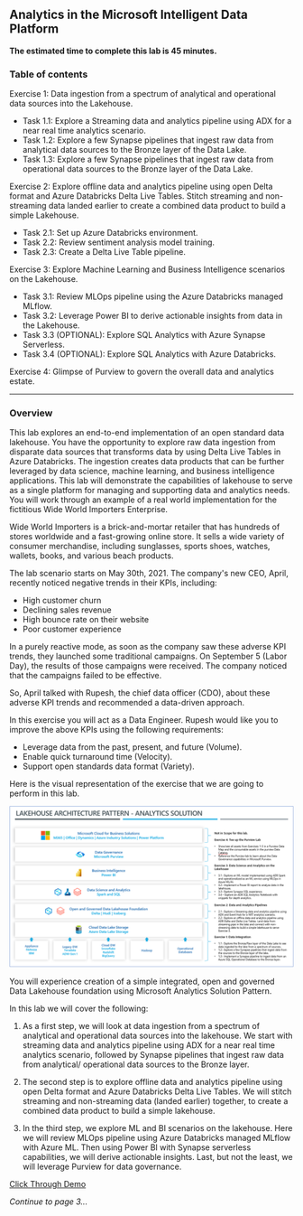 ## Analytics in the Microsoft Intelligent Data Platform

**The estimated time to complete this lab is 45 minutes.**

### Table of contents

Exercise 1: Data ingestion from a spectrum of analytical and operational data sources into the Lakehouse.
  - Task 1.1: Explore a Streaming data and analytics pipeline using ADX for a near real time analytics scenario.
  - Task 1.2: Explore a few Synapse pipelines that ingest raw data from analytical data sources to the Bronze layer of the Data Lake.
  - Task 1.3: Explore a few Synapse pipelines that ingest raw data from operational data sources to the Bronze layer of the Data Lake.
	
Exercise 2: Explore offline data and analytics pipeline using open Delta format and Azure Databricks Delta Live Tables. Stitch streaming and non-streaming data landed earlier to create a combined data product to build a simple Lakehouse.
  - Task 2.1: Set up Azure Databricks environment.
  - Task 2.2: Review sentiment analysis model training.
  - Task 2.3: Create a Delta Live Table pipeline.
	
Exercise 3: Explore Machine Learning and Business Intelligence scenarios on the Lakehouse.
  - Task 3.1: Review MLOps pipeline using the Azure Databricks managed MLflow.
  - Task 3.2: Leverage Power BI to derive actionable insights from data in the Lakehouse.
  - Task 3.3 (OPTIONAL): Explore SQL Analytics with Azure Synapse Serverless.
  - Task 3.4 (OPTIONAL): Explore SQL Analytics with Azure Databricks.
	
Exercise 4: Glimpse of Purview to govern the overall data and analytics estate.

----

### Overview

This lab explores an end-to-end implementation of an open standard data lakehouse. You have the opportunity to explore raw data ingestion from disparate data sources that transforms data by using Delta Live Tables in Azure Databricks. The ingestion creates data products that can be further leveraged by data science, machine learning, and business intelligence applications.
This lab will demonstrate the capabilities of lakehouse to serve as a single platform for managing and supporting data and analytics needs.
You will work through an example of a real world implementation for the fictitious Wide World Importers Enterprise.

Wide World Importers is a brick-and-mortar retailer that has hundreds of stores worldwide and a fast-growing online store. It sells a wide variety of consumer merchandise, including sunglasses, sports shoes, watches, wallets, books, and various beach products.

The lab scenario starts on May 30th, 2021. The company's new CEO, April, recently noticed negative trends in their KPIs, including:

- High customer churn
- Declining sales revenue
- High bounce rate on their website
- Poor customer experience

In a purely reactive mode, as soon as the company saw these adverse KPI trends, they launched some traditional campaigns. On September 5 (Labor Day), the results of those campaigns were received. The company noticed that the campaigns failed to be effective.

So, April talked with Rupesh, the chief data officer (CDO), about these adverse KPI trends and recommended a data-driven approach.

In this exercise you will act as a Data Engineer. Rupesh would like you to improve the above KPIs using the following requirements:

- Leverage data from the past, present, and future (Volume).
- Enable quick turnaround time (Velocity).
- Support open standards data format (Variety).

Here is the visual representation of the exercise that we are going to perform in this lab.

![Lab exercises](https://github.com/SD-14/Ignite-Demo/blob/main/media/analyticssolution.png?raw=true)

You will experience creation of a simple integrated, open and governed Data Lakehouse foundation using Microsoft Analytics Solution Pattern. 

In this lab we will cover the following: 

1. As a first step, we will look at data ingestion from a spectrum of analytical and operational data sources into the lakehouse. We start with streaming data and analytics pipeline using ADX for a near real time analytics scenario, followed by Synapse pipelines that ingest raw data from analytical/ operational data sources to the Bronze layer. 

2. The second step is to explore offline data and analytics pipeline using open Delta format and Azure Databricks Delta Live Tables. We will stitch streaming and non-streaming data (landed earlier) together, to create a combined data product to build a simple lakehouse.

3. In the third step, we explore ML and BI scenarios on the lakehouse. Here we will review MLOps pipeline using Azure Databricks managed MLflow with Azure ML. Then using Power BI with Synapse serverless capabilities, we will derive actionable insights. Last, but not the least, we will leverage Purview for data governance.

[Click Through Demo](https://content.cloudguides.com/guides/Build%20an%20open%20standard%20data%20lakehouse)

*Continue to page 3...*
